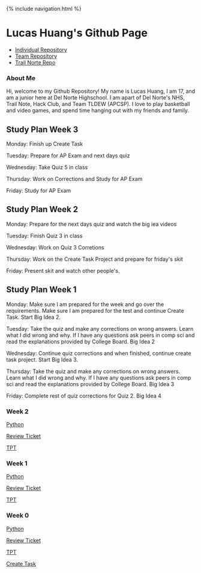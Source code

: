 {% include navigation.html %}

# Lucas Huang's Github Page

* [Individual Repository](https://github.com/lucashuang248/Lumoo)
* [Team Repository](https://github.com/Ethan-Gravin25/TLDEW)
* [Trail Norte Repo]() 


### About Me

Hi, welcome to my Github Repository! My name is Lucas Huang, I am 17, and am a junior here at Del Norte Highschool. I am apart of Del Norte's NHS, Trail Note, Hack Club, and Team TLDEW (APCSP). I love to play basketball and video games, and spend time hanging out with my friends and family.

## Study Plan Week 3
Monday: Finish up Create Task

Tuesday: Prepare for AP Exam and next days quiz

Wednesday: Take Quiz 5 in class

Thursday: Work on Corrections and Study for AP Exam

Friday: Study for AP Exam 

## Study Plan Week 2
Monday: Prepare for the next days quiz and watch the big iea videos

Tuesday: Finish Quiz 3 in class

Wednesday: Work on Quiz 3 Corretions

Thursday: Work on the Create Task Project and prepare for friday's skit

Friday: Present skit and watch other people's. 


## Study Plan Week 1 
Monday: Make sure I am prepared for the week and go over the requirements. Make sure I am prepared for the test and continue Create Task. Start Big Idea 2. 

Tuesday: Take the quiz and make any corrections on wrong answers. Learn what I did wrong and why. If I have any questions ask peers in comp sci and read the explanations provided by College Board. Big Idea 2

Wednesday: Continue quiz corrections and when finished, continue create task project. Start Big Idea 3. 

Thursday: Take the quiz and make any corrections on wrong answers. Learn what I did wrong and why. If I have any questions ask peers in comp sci and read the explanations provided by College Board. Big Idea 3

Friday: Complete rest of quiz corrections for Quiz 2. Big Idea 4


### Week 2

[Python](https://lucashuang248.github.io/Lumoo/python)

[Review Ticket](https://github.com/lucashuang248/Lumoo/issues/4)

[TPT](https://lucashuang248.github.io/Lumoo/week2notes)

### Week 1

[Python](https://lucashuang248.github.io/Lumoo/python)

[Review Ticket](https://github.com/lucashuang248/Lumoo/issues/3)

[TPT](https://lucashuang248.github.io/Lumoo/week1notes)

### Week 0

[Python](https://lucashuang248.github.io/Lumoo/python)

[Review Ticket](https://github.com/lucashuang248/Lumoo/issues/1)

[TPT](https://lucashuang248.github.io/Lumoo/week0notes)

[Create Task](https://lucashuang248.github.io/Lumoo/createtask)

